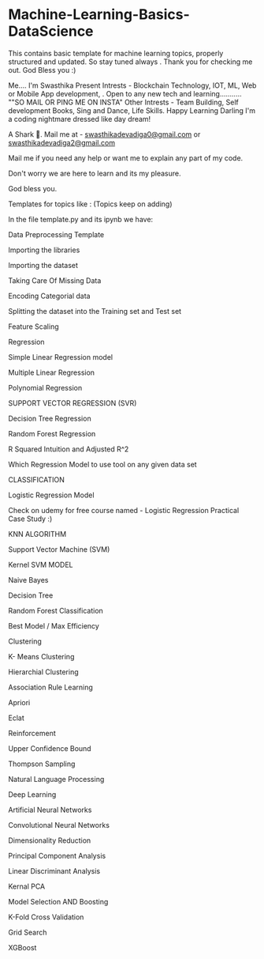 # Machine-Learning-Basics-DataScience

This contains basic template for machine learning topics, properly structured and updated. So stay tuned always . 
Thank you for checking me out. God Bless you :)





Me.... I'm Swasthika
Present Intrests - Blockchain Technology, IOT, ML, Web or Mobile App development, . Open to any new tech and learning........... ""SO MAIL OR PING ME ON INSTA" Other Intrests - Team Building, Self development Books, Sing and Dance, Life Skills. Happy Learning Darling I'm a coding nightmare dressed like day dream!

A Shark 🦈. Mail me at - swasthikadevadiga0@gmail.com or swasthikadevadiga2@gmail.com

Mail me if you need any help or want me to explain any part of my code.

Don't worry we are here to learn and its my pleasure.

God bless you.

Templates for topics like : (Topics keep on adding)

In the file template.py  and its ipynb we have:

Data Preprocessing Template

Importing the libraries

Importing the dataset

Taking Care Of Missing Data

Encoding Categorial data

Splitting the dataset into the Training set and Test set

Feature Scaling

Regression

Simple Linear Regression model

Multiple Linear Regression

Polynomial Regression

SUPPORT VECTOR REGRESSION (SVR)

Decision Tree Regression

Random Forest Regression

R Squared Intuition and Adjusted R^2

Which Regression Model to use tool on any given data set

CLASSIFICATION

Logistic Regression Model

Check on udemy for free course named - Logistic Regression Practical Case Study :)

KNN ALGORITHM

Support Vector Machine (SVM)

Kernel SVM MODEL

Naive Bayes

Decision Tree

Random Forest Classification

Best Model / Max Efficiency

Clustering

K- Means Clustering

Hierarchial Clustering

Association Rule Learning

Apriori

Eclat

Reinforcement

Upper Confidence Bound

Thompson Sampling

Natural Language Processing

Deep Learning

Artificial Neural Networks

Convolutional Neural Networks

Dimensionality Reduction

Principal Component Analysis

Linear Discriminant Analysis

Kernal PCA

Model Selection AND Boosting

K-Fold Cross Validation

Grid Search

XGBoost
